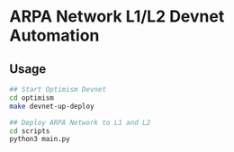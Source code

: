 # ARPA Network L1/L2 Devnet Automation

## Usage
```bash
## Start Optimism Devnet
cd optimism
make devnet-up-deploy

## Deploy ARPA Network to L1 and L2
cd scripts
python3 main.py
```
